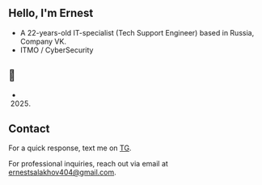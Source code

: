 ## Hello, I'm Ernest 

- A 22-years-old IT-specialist (Tech Support Engineer) based in Russia, Company VK.
- ITMO / CyberSecurity
## 🧗

- 2025.

## Contact

 For a quick response, text me on [TG](https://t.me/slkhvernest/). 
 
 For professional inquiries, reach out via email at [ernestsalakhov404@gmail.com](mailto:ernestsalakhov404@gmail.com). 

